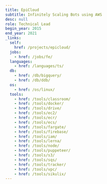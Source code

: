```yaml
---
title: EpiCloud
subtitle: Infinitely Scaling Bots using AWS
desc: null
role: Technical Lead
begin_year: 2015
end_year: 2021
_links:
  self:
    href: /projects/epicloud/
  jobs:
    - href: /jobs/fe/
  languages:
    - href: /languages/ts/
  db:
    - href: /db/bigquery/
    - href: /db/ddb/
  os:
    - href: /os/linux/
  tools:
    - href: /tools/classroom/
    - href: /tools/docker/
    - href: /tools/drive/
    - href: /tools/ec2/
    - href: /tools/ecr/
    - href: /tools/ecs/
    - href: /tools/fargate/
    - href: /tools/firebase/
    - href: /tools/iam/
    - href: /tools/lerna/
    - href: /tools/node/
    - href: /tools/puppeteer/
    - href: /tools/s3/
    - href: /tools/sqs/
    - href: /tools/tracker/
    - href: /tools/vpc/
    - href: /tools/sikulix/
---
```

